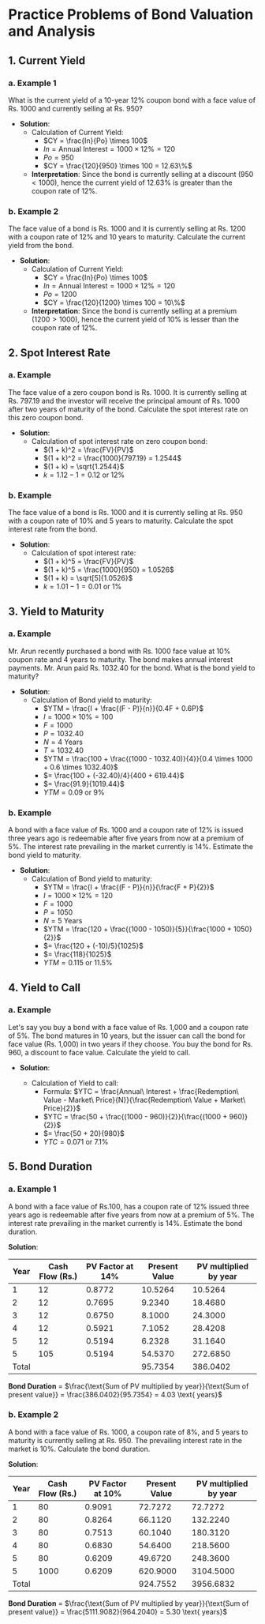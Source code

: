 # Practice Problems of Bond Valuation and Analysis

## 1. Current Yield

### a. Example 1
What is the current yield of a 10-year 12% coupon bond with a face value of Rs. 1000 and currently selling at Rs. 950?


- **Solution**: 
    - Calculation of Current Yield:
        - $CY = \frac{In}{Po} \times 100$
        - $In = \text{Annual Interest} = 1000 \times 12\% = 120$
        - $Po = 950$
        - $CY = \frac{120}{950} \times 100 = 12.63\%$
    - **Interpretation**: Since the bond is currently selling at a discount ($950 < 1000$), hence the current yield of 12.63% is greater than the coupon rate of 12%.

### b. Example 2
The face value of a bond is Rs. 1000 and it is currently selling at Rs. 1200 with a coupon rate of 12% and 10 years to maturity. Calculate the current yield from the bond.

- **Solution**:
    - Calculation of Current Yield:
        - $CY = \frac{In}{Po} \times 100$
        - $In = \text{Annual Interest} = 1000 \times 12\% = 120$
        - $Po = 1200$
        - $CY = \frac{120}{1200} \times 100 = 10\%$
    - **Interpretation**: Since the bond is currently selling at a premium ($1200 > 1000$), hence the current yield of 10% is lesser than the coupon rate of 12%.

## 2. Spot Interest Rate

### a. Example
The face value of a zero coupon bond is Rs. 1000. It is currently selling at Rs. 797.19 and the investor will receive the principal amount of Rs. 1000 after two years of maturity of the bond. Calculate the spot interest rate on this zero coupon bond.

- **Solution**:
    - Calculation of spot interest rate on zero coupon bond:
        - $(1 + k)^2 = \frac{FV}{PV}$
        - $(1 + k)^2 = \frac{1000}{797.19} = 1.2544$
        - $(1 + k) = \sqrt{1.2544}$
        - $k = 1.12 - 1 = 0.12 \text{ or } 12\%$

### b. Example
The face value of a bond is Rs. 1000 and it is currently selling at Rs. 950 with a coupon rate of 10% and 5 years to maturity. Calculate the spot interest rate from the bond.

- **Solution**:
    - Calculation of spot interest rate:
        - $(1 + k)^5 = \frac{FV}{PV}$
        - $(1 + k)^5 = \frac{1000}{950} = 1.0526$
        - $(1 + k) = \sqrt[5]{1.0526}$
        - $k = 1.01 - 1 = 0.01 \text{ or } 1\%$




## 3. Yield to Maturity

### a. Example
Mr. Arun recently purchased a bond with Rs. 1000 face value at 10% coupon rate and 4 years to maturity. The bond makes annual interest payments. Mr. Arun paid Rs. 1032.40 for the bond. What is the bond yield to maturity?

- **Solution**:
    - Calculation of Bond yield to maturity:
        - $YTM = \frac{I + \frac{(F - P)}{n}}{0.4F + 0.6P}$
        - $I = 1000 \times 10\% = 100$
        - $F = 1000$
        - $P = 1032.40$
        - $N = 4 \text{ Years}$
        - $T = 1032.40$
        - $YTM = \frac{100 + \frac{(1000 - 1032.40)}{4}}{0.4 \times 1000 + 0.6 \times 1032.40}$
        - $= \frac{100 + (-32.40)/4}{400 + 619.44}$
        - $= \frac{91.9}{1019.44}$
        - $YTM = 0.09 \text{ or } 9\%$

### b. Example
A bond with a face value of Rs. 1000 and a coupon rate of 12% is issued three years ago is redeemable after five years from now at a premium of 5%. The interest rate prevailing in the market currently is 14%. Estimate the bond yield to maturity.

- **Solution**:
    - Calculation of Bond yield to maturity:
        - $YTM = \frac{I + \frac{(F - P)}{n}}{\frac{F + P}{2}}$
        - $I = 1000 \times 12\% = 120$
        - $F = 1000$
        - $P = 1050$
        - $N = 5 \text{ Years}$
        - $YTM = \frac{120 + \frac{(1000 - 1050)}{5}}{\frac{1000 + 1050}{2}}$
        - $= \frac{120 + (-10)/5}{1025}$
        - $= \frac{118}{1025}$
        - $YTM = 0.115 \text{ or } 11.5\%$

## 4. Yield to Call

### a. Example
Let's say you buy a bond with a face value of Rs. 1,000 and a coupon rate of 5%. The bond matures in 10 years, but the issuer can call the bond for face value (Rs. 1,000) in two years if they choose. You buy the bond for Rs. 960, a discount to face value. Calculate the yield to call.

- **Solution**:

    - Calculation of Yield to call:
        - Formula: $YTC = \frac{Annual\ Interest + \frac{Redemption\ Value - Market\ Price}{N}}{\frac{Redemption\ Value + Market\ Price}{2}}$
        - $YTC = \frac{50 + \frac{(1000 - 960)}{2}}{\frac{(1000 + 960)}{2}}$
        - $= \frac{50 + 20}{980}$
        - $YTC = 0.071 \text{ or } 7.1\%$

## 5. Bond Duration

### a. Example 1
A bond with a face value of Rs.100, has a coupon rate of 12% issued three years ago is redeemable after five years from now at a premium of 5%. The interest rate prevailing in the market currently is 14%. Estimate the bond duration.

**Solution**:

| Year | Cash Flow (Rs.) | PV Factor at 14% | Present Value | PV multiplied by year |   
|------|------------------|------------------|---------------|-----------------------|
| 1    | 12               | 0.8772           | 10.5264       | 10.5264               |
| 2    | 12               | 0.7695           | 9.2340        | 18.4680               |
| 3    | 12               | 0.6750           | 8.1000        | 24.3000               |
| 4    | 12               | 0.5921           | 7.1052        | 28.4208               |
| 5    | 12               | 0.5194           | 6.2328        | 31.1640               |
| 5    | 105              | 0.5194           | 54.5370       | 272.6850              |
| Total|                  |                  | 95.7354       | 386.0402              |

**Bond Duration** = $\frac{\text{Sum of PV multiplied by year}}{\text{Sum of present value}} = \frac{386.0402}{95.7354} = 4.03 \text{ years}$

### b. Example 2

A bond with a face value of Rs. 1000, a coupon rate of 8%, and 5 years to maturity is currently selling at Rs. 950. The prevailing interest rate in the market is 10%. Calculate the bond duration.

**Solution**:

| Year | Cash Flow (Rs.) | PV Factor at 10% | Present Value | PV multiplied by year |
|------|------------------|------------------|---------------|-----------------------|
| 1    | 80               | 0.9091           | 72.7272       | 72.7272               |
| 2    | 80               | 0.8264           | 66.1120       | 132.2240              |
| 3    | 80               | 0.7513           | 60.1040       | 180.3120              |
| 4    | 80               | 0.6830           | 54.6400       | 218.5600              |
| 5    | 80               | 0.6209           | 49.6720       | 248.3600              |
| 5    | 1000             | 0.6209           | 620.9000      | 3104.5000             |
| Total|                  |                  | 924.7552      | 3956.6832             |

**Bond Duration** = $\frac{\text{Sum of PV multiplied by year}}{\text{Sum of present value}} = \frac{5111.9082}{964.2040} = 5.30 \text{ years}$
